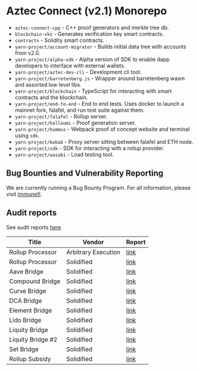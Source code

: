 # Aztec Connect (v2.1) Monorepo

- `aztec-connect-cpp` - C++ proof generators and merkle tree db.
- `blockchain-vks` - Generates verification key smart contracts.
- `contracts` - Solidity smart contracts.
- `yarn-project/account-migrator` - Builds initial data tree with accounts from v2.0.
- `yarn-project/alpha-sdk` - Alpha version of SDK to enable dapp developers to interface with external wallets.
- `yarn-project/aztec-dev-cli` - Development cli tool.
- `yarn-project/barretenberg.js` - Wrapper around barretenberg wasm and assorted low level libs.
- `yarn-project/blockchain` - TypeScript for interacting with smart contracts and the blockchain.
- `yarn-project/end-to-end` - End to end tests. Uses docker to launch a mainnet fork, falafel, and run test suite against them.
- `yarn-project/falafel` - Rollup server.
- `yarn-project/halloumi` - Proof generation server.
- `yarn-project/hummus` - Webpack proof of concept website and terminal using `sdk`.
- `yarn-project/kebab` - Proxy server sitting between falafel and ETH node.
- `yarn-project/sdk` - SDK for interacting with a rollup provider.
- `yarn-project/wasabi` - Load testing tool.

## Bug Bounties and Vulnerability Reporting

We are currently running a Bug Bounty Program. For all information, please visit [immunefi](https://immunefi.com/bounty/aztecnetwork/).

## Audit reports

See audit reports [here](https://github.com/AztecProtocol/aztec-security/tree/main/Audits)

| Title             | Vendor              | Report                                                                                                                                  |
| ----------------- | ------------------- | --------------------------------------------------------------------------------------------------------------------------------------- |
| Rollup Processor  | Arbitrary Execution | [link](https://github.com/AztecProtocol/aztec-security/blob/main/Audits/Aztec_20221014.pdf)                                             |
| Rollup Processor  | Solidified          | [link](<https://github.com/AztecProtocol/aztec-security/blob/main/Audits/Audit%20Report%20-%20Aztec%20(1).pdf>)                         |
| Aave Bridge       | Solidified          | [link](https://github.com/AztecProtocol/aztec-security/blob/main/Audits/Audit%20Report%20-%20Aztec%20Aave%20Bridge.pdf)                 |
| Compound Bridge   | Solidified          | [link](https://github.com/AztecProtocol/aztec-security/blob/main/Audits/Audit%20Report%20-%20Aztec%20Compound%20Bridge.pdf)             |
| Curve Bridge      | Solidified          | [link](https://github.com/AztecProtocol/aztec-security/blob/main/Audits/Audit%20Report%20-%20Aztec%20Curve%20Bridge.pdf)                |
| DCA Bridge        | Solidified          | [link](https://github.com/AztecProtocol/aztec-security/blob/main/Audits/Audit%20Report%20-%20Aztec%20DCA%20Bridge.pdf)                  |
| Element Bridge    | Solidified          | [link](https://github.com/AztecProtocol/aztec-security/blob/main/Audits/Audit%20Report%20-%20Aztec%20Element%20Bridge.pdf)              |
| Lido Bridge       | Solidified          | [link](https://github.com/AztecProtocol/aztec-security/blob/main/Audits/Audit%20Report%20-%20Aztec%20Lido%20Bridge.pdf)                 |
| Liquity Bridge    | Solidified          | [link](https://github.com/AztecProtocol/aztec-security/blob/main/Audits/Audit%20Report%20-%20Aztec%20Liquity%20Bridge.pdf)              |
| Liquity Bridge #2 | Solidified          | [link](https://github.com/AztecProtocol/aztec-security/blob/main/Audits/Audit%20Report%20-%20Aztec%20Liquity%20Trove%20Bridge%20II.pdf) |
| Set Bridge        | Solidified          | [link](https://github.com/AztecProtocol/aztec-security/blob/main/Audits/Audit%20Report%20-%20Aztec%20Set%20Bridge.pdf)                  |
| Rollup Subsidy    | Solidified          | [link](https://github.com/AztecProtocol/aztec-security/blob/main/Audits/Audit%20Report%20-%20Aztec%20Subsidy%20Contract.pdf)            |


